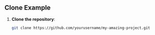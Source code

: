 ## Clone Example
1. **Clone the repository**:

   ```bash
   git clone https://github.com/yourusername/my-amazing-project.git